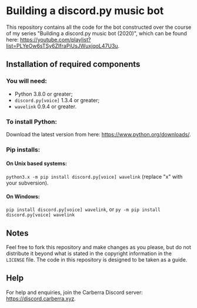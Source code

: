 # Building a discord.py music bot
This repository contains all the code for the bot constructed over the course of my series "Building a discord.py music bot (2020)", which can be found here: https://youtube.com/playlist?list=PLYeOw6sTSy6ZIfraPiUsJWuxjqoL47U3u.

## Installation of required components
### You will need:
- Python 3.8.0 or greater;
- `discord.py[voice]` 1.3.4 or greater;
- `wavelink` 0.9.4 or greater.

### To install Python:
Download the latest version from here: https://www.python.org/downloads/.

### Pip installs:
#### On Unix based systems:
`python3.x -m pip install discord.py[voice] wavelink` (replace "x" with your subversion).
#### On Windows:
`pip install discord.py[voice] wavelink`, or `py -m pip install discord.py[voice] wavelink`

## Notes
Feel free to fork this repository and make changes as you please, but do not distribute it beyond what is stated in the copyright information in the `LICENSE` file. The code in this repository is designed to be taken as a guide.

## Help
For help and enquiries, join the Carberra Discord server: https://discord.carberra.xyz.
